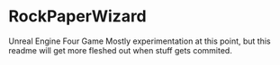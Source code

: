 # RockPaperWizard

Unreal Engine Four Game
	Mostly experimentation at this point, but this readme will get more fleshed out when stuff gets commited. 